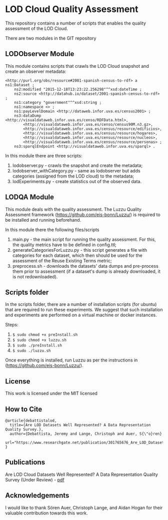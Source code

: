 # LOD Cloud Quality Assessment

This repository contains a number of scripts that enables the quality assessment of the LOD Cloud.

There are two modules in the GIT repository

## LODObserver Module

This module contains scripts that crawls the LOD Cloud snapshot and create an observer metadata:
```
<http://purl.org/obs/resource#2001-spanish-census-to-rdf> a ns1:Dataset ;
    ns2:modified "2015-12-18T13:23:22.256298"^^xsd:dateTime ;
    ns2:source <http://datahub.io/dataset/2001-spanish-census-to-rdf> ;
    ns1:category "government"^^xsd:string ;
    ns1:namespace <> ;
    ns1:payLevelDomain <http://dataweb.infor.uva.es/census2001> ;
    ns3:dataDump <http://visualdataweb.infor.uva.es/censo/RDFData.html>,
        <http://visualdataweb.infor.uva.es/censo/census90M.n3.gz>,
        <http://visualdataweb.infor.uva.es/census/resource/edificios>,
        <http://visualdataweb.infor.uva.es/census/resource/hogares>,
        <http://visualdataweb.infor.uva.es/census/resource/nucleos>,
        <http://visualdataweb.infor.uva.es/census/resource/personas> ;
    ns3:sparqlEndpoint <http://visualdataweb.infor.uva.es/sparql> .
```
In this module there are three scripts:

1) lodobserver.py - crawls the snapshot and create the metadata;
2) lodobserver_withCategory.py - same as lodobserver but adds categories (assigned from the LOD cloud) to the metadata;
3) lodExperiments.py - create statistics out of the observed data.

## LODQA Module

This module deals with the quality assessment. The Luzzu Quality Assessment framework (https://github.com/eis-bonn/Luzzu/) is required to be installed and running beforehand.

In this module there the following files/scripts

1) main.py - the main script for running the quality assessment. For this, the quality metrics have to be defined in config.ttl;
2) generateCategoriesForLuzzu.py - this script generates a file with categories for each dataset, which then should be used for the assessment of the Reuse Existing Terms metric;
3) preprocess.sh - downloads the datasets' data dumps and pre-process them prior to assessment (if a dataset's dump is already downloaded, it is not redownloaded).


## Scripts folder

In the scripts folder, there are a number of installation scripts (for ubuntu) that are required to run these experiments.
We suggest that such installation and experiments are performed on a virtual machine or docker instances.

Steps:

1. `$ sudo chmod +x preInstall.sh`
2. `$ sudo chmod +x luzzu.sh`
3. `$ sudo ./preInstall.sh`
4. `$ sudo ./luzzu.sh`

Once everything is installed, run Luzzu as per the instructions in (https://github.com/eis-bonn/Luzzu/).

## License
This work is licensed under the MIT licensed

## How to Cite
```
@article{debattistalod,
  title={Are LOD Datasets Well Represented? A Data Representation Quality Survey.},
  author={Debattista, Jeremy and Lange, Christoph and Auer, S{\"o}ren}
  url="https://www.researchgate.net/publication/301765676_Are_LOD_Datasets_Well_Represented_A_Data_Representation_Quality_Survey"
}
```

## Publications
Are LOD Cloud Datasets Well Represented? A Data Representation Quality Survey (Under Review) - [pdf](https://www.researchgate.net/publication/301765676_Are_LOD_Datasets_Well_Represented_A_Data_Representation_Quality_Survey)

## Acknowledgements
I would like to thank Sören Auer, Christoph Lange, and Aidan Hogan for their valuable contribution towards this work.
